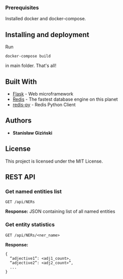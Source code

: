 ### Prerequisites

Installed docker and docker-compose.


## Installing and deployment

Run 
```
docker-compose build
```
in main folder.
That's all!


## Built With

* [Flask](http://flask.pocoo.org/) - Web microframework
* [Redis](https://redis.io/) - The fastest database engine on this planet
* [redis-py](https://github.com/andymccurdy/redis-py) - Redis Python Client


## Authors

* **Stanisław Giziński**

## License

This project is licensed under the MIT License.

## REST API

### Get named entities list
```
GET /api/NERs
```
**Response:**
JSON containing list of all named entities

### Get entity statistics
```
GET /api/NERs/<ner_name>
```
**Response:**
```
{
  “adjective1”: <adj1_count>,
  “adjective2”: <adj2_count>”,
  ...
}
```